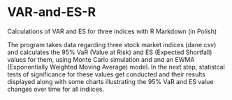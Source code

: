 # VAR-and-ES-R
Calculations of VAR and ES for three indices with R Markdown (in Polish)

The program takes data regarding three stock market indices (dane.csv) and calculates the 95% VaR (Value at Risk) and ES (Expected Shortfall) values for them, using Monte Carlo simulation and and an EWMA (Exponentially Weighted Moving Average) model. In the next step, statistcal tests of significance for these values get conducted and their results displayed along with some charts illustrating the 95% VaR and ES value changes over time for all indiices.
